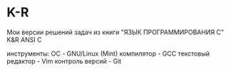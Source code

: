 # K-R 
Мои версии решений задач из книги "ЯЗЫК ПРОГРАММИРОВАНИЯ C" K&R ANSI C

инструменты:
    ОС - GNU/Linux (Mint)
    компилятор - GCC
    текстовый редактор - Vim
    контроль версий - Git
